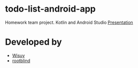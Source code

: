 # todo-list-android-app
Homework team project. Kotlin and Android Studio
[Presentation](https://docs.google.com/presentation/d/1VrAsOUKDdBDfkMuDt17vequyy8lDtcgvknaGw80-grQ)

# Developed by
- [Wisuy](https://github.com/Wisuy)
- [rootblind](https://github.com/rootblind)
